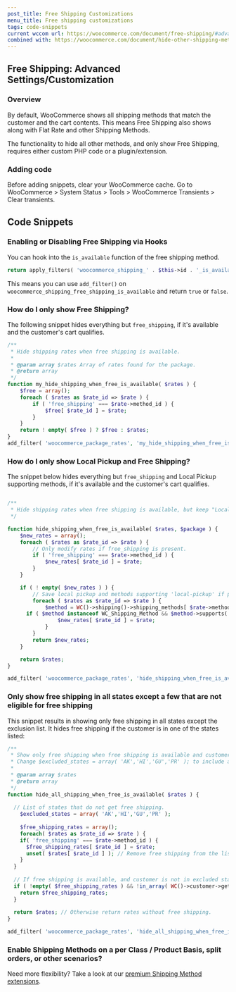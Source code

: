 ```yaml
---
post_title: Free Shipping Customizations
menu_title: Free shipping customizations
tags: code-snippets
current wccom url: https://woocommerce.com/document/free-shipping/#advanced-settings-customization
combined with: https://woocommerce.com/document/hide-other-shipping-methods-when-free-shipping-is-available/#use-a-plugin
---
```


## Free Shipping: Advanced Settings/Customization

### Overview

By default, WooCommerce shows all shipping methods that match the customer and the cart contents. This means Free Shipping also shows along with Flat Rate and other Shipping Methods. 

The functionality to hide all other methods, and only show Free Shipping, requires either custom PHP code or a plugin/extension.

### Adding code

Before adding snippets, clear your WooCommerce cache. Go to WooCommerce > System Status > Tools > WooCommerce Transients > Clear transients.

## Code Snippets

### Enabling or Disabling Free Shipping via Hooks

You can hook into the `is_available` function of the free shipping method.

```php
return apply_filters( 'woocommerce_shipping_' . $this->id . '_is_available', $is_available );
```

This means you can use `add_filter()` on `woocommerce_shipping_free_shipping_is_available` and return `true` or `false`.

### How do I only show Free Shipping?

The following snippet hides everything but `free_shipping`, if it's available and the customer's cart qualifies. 

```php
/**
 * Hide shipping rates when free shipping is available.
 *
 * @param array $rates Array of rates found for the package.
 * @return array
 */
function my_hide_shipping_when_free_is_available( $rates ) {
	$free = array();
	foreach ( $rates as $rate_id => $rate ) {
		if ( 'free_shipping' === $rate->method_id ) {
			$free[ $rate_id ] = $rate;
		}
	}
	return ! empty( $free ) ? $free : $rates;
}
add_filter( 'woocommerce_package_rates', 'my_hide_shipping_when_free_is_available', 100 );
```

### How do I only show Local Pickup and Free Shipping?

The snippet below hides everything but `free_shipping` and Local Pickup supporting methods, if it's available and the customer's cart qualifies. 

```php

/**
 * Hide shipping rates when free shipping is available, but keep "Local pickup" supporting methods. 
 */

function hide_shipping_when_free_is_available( $rates, $package ) {
	$new_rates = array();
	foreach ( $rates as $rate_id => $rate ) {
		// Only modify rates if free_shipping is present.
		if ( 'free_shipping' === $rate->method_id ) {
			$new_rates[ $rate_id ] = $rate;
		}
	}

	if ( ! empty( $new_rates ) ) {
		// Save local pickup and methods supporting 'local-pickup' if present.
		foreach ( $rates as $rate_id => $rate ) {
			$method = WC()->shipping()->shipping_methods[ $rate->method_id ];
      if ( $method instanceof WC_Shipping_Method && $method->supports( 'local-pickup' ) ) {
				$new_rates[ $rate_id ] = $rate;
			}
		}
		return $new_rates;
	}

	return $rates;
}

add_filter( 'woocommerce_package_rates', 'hide_shipping_when_free_is_available', 10, 2 );
```

### Only show free shipping in all states except a few that are not eligible for free shipping

This snippet results in showing only free shipping in all states except the exclusion list. It hides free shipping if the customer is in one of the states listed:

```php
/**
 * Show only free shipping when free shipping is available and customer is NOT in certain states, otherwise show all rates except free shipping.
 * Change $excluded_states = array( 'AK','HI','GU','PR' ); to include all the states that DO NOT have free shipping
 *
 * @param array $rates
 * @return array
 */
function hide_all_shipping_when_free_is_available( $rates ) {
 
  // List of states that do not get free shipping.
	$excluded_states = array( 'AK','HI','GU','PR' );
	
	$free_shipping_rates = array();
	foreach( $rates as $rate_id => $rate ) {
    if( 'free_shipping' === $rate->method_id ) {
      $free_shipping_rates[ $rate_id ] = $rate;
      unset( $rates[ $rate_id ] ); // Remove free shipping from the list of rates.
    }
  }
  
  // If free shipping is available, and customer is not in excluded states, return only free shipping options.
  if ( !empty( $free_shipping_rates ) && !in_array( WC()->customer->get_shipping_state(), $excluded_states ) ) {
    return $free_shipping_rates;
  }
  
  return $rates; // Otherwise return rates without free shipping.
}

add_filter( 'woocommerce_package_rates', 'hide_all_shipping_when_free_is_available' , 10, 2 );
```

### Enable Shipping Methods on a per Class / Product Basis, split orders, or other scenarios?

Need more flexibility? Take a look at our [premium Shipping Method extensions](https://woocommerce.com/product-category/woocommerce-extensions/shipping-methods/).


